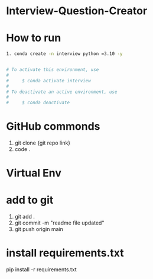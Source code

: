 # Interview-Question-Creator

# How to run

``` bash
1. conda create -n interview python =3.10 -y


# To activate this environment, use
#
#     $ conda activate interview
#
# To deactivate an active environment, use
#
#     $ conda deactivate
```

# GitHub commonds
1. git clone {git repo link}
2. code .

# Virtual Env

# add to git
1. git add .
2. git commit -m "readme file updated"
3. git push origin main


# install requirements.txt
pip install -r requirements.txt
